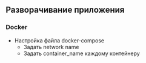 ## Разворачивание приложения

### Docker

- Настройка файла docker-compose
    - Задать network name
    - Задать container_name каждому контейнеру